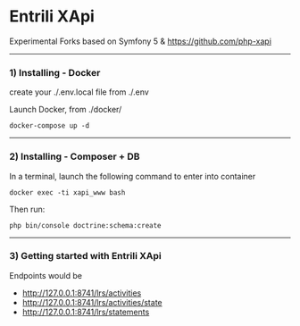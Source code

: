 Entrili XApi
============

Experimental Forks based on Symfony 5 & https://github.com/php-xapi

---

### 1) Installing - Docker

create your ./.env.local file from ./.env

Launch Docker, from ./docker/

    docker-compose up -d

---

### 2) Installing - Composer + DB

In a terminal, launch the following command to enter into container

    docker exec -ti xapi_www bash

Then run:

    php bin/console doctrine:schema:create

---

### 3) Getting started with Entrili XApi

Endpoints would be

- http://127.0.0.1:8741/lrs/activities
- http://127.0.0.1:8741/lrs/activities/state
- http://127.0.0.1:8741/lrs/statements